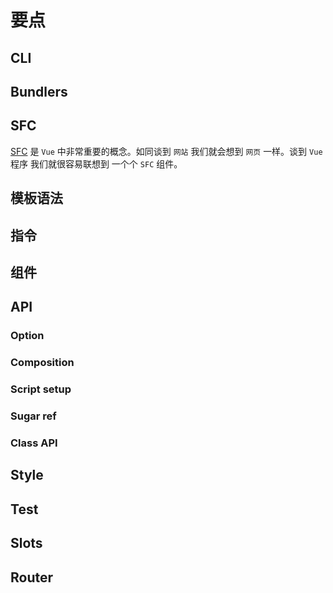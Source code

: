 # 要点

## CLI

## Bundlers

## SFC

[SFC](https://cn.vuejs.org/v2/guide/single-file-components.html) 是 `Vue` 中非常重要的概念。如同谈到 `网站` 我们就会想到 `网页` 一样。谈到 `Vue` 程序 我们就很容易联想到 一个个 `SFC` 组件。

## 模板语法

## 指令

## 组件

## API

### Option

### Composition

### Script setup

### Sugar ref

### Class API

## Style

## Test

## Slots

## Router
